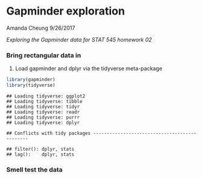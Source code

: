 Gapminder exploration
================
Amanda Cheung
9/26/2017

*Exploring the Gapminder data for STAT 545 homework 02*

### Bring rectangular data in

1.  Load gapminder and dplyr via the tidyverse meta-package

``` r
library(gapminder)
library(tidyverse)
```

    ## Loading tidyverse: ggplot2
    ## Loading tidyverse: tibble
    ## Loading tidyverse: tidyr
    ## Loading tidyverse: readr
    ## Loading tidyverse: purrr
    ## Loading tidyverse: dplyr

    ## Conflicts with tidy packages ----------------------------------------------

    ## filter(): dplyr, stats
    ## lag():    dplyr, stats

### Smell test the data
